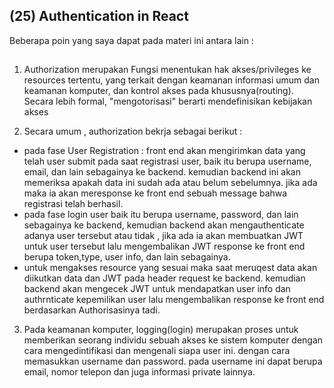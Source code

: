 
## (25) Authentication in React

Beberapa poin yang saya dapat pada materi ini antara lain : 

##

1. Authorization merupakan Fungsi menentukan hak akses/privileges ke resources tertentu, yang terkait dengan keamanan informasi umum dan keamanan komputer, dan kontrol akses pada khususnya(routing). Secara lebih formal, "mengotorisasi" berarti mendefinisikan kebijakan akses



2. Secara umum , authorization bekrja sebagai berikut :
- pada fase User Registration : front end akan mengirimkan data yang telah user submit pada saat registrasi user, baik itu berupa username, email, dan lain sebagainya ke backend. kemudian backend ini akan memeriksa apakah data ini sudah ada atau belum sebelumnya. jika ada maka ia akan meresponse ke front end sebuah message bahwa registrasi telah berhasil.
- pada fase login user baik itu berupa username, password, dan lain sebagainya ke backend, kemudian backend akan mengauthenticate adanya user tersebut atau tidak , jika ada ia akan membuatkan JWT untuk user tersebut lalu mengembalikan JWT response ke front end berupa token,type, user info, dan lain sebagainya.
- untuk mengakses resource yang sesuai maka saat meruqest data akan diikutkan data dan JWT pada header request ke backend. kemudian backend akan mengecek JWT untuk mendapatkan user info dan authrnticate kepemilikan user lalu mengembalikan response ke front end berdasarkan Authorisasinya tadi.


3. Pada keamanan komputer, logging(login) merupakan proses untuk memberikan seorang individu sebuah akses ke sistem komputer dengan cara mengedintifikasi dan mengenali siapa user ini. dengan cara memasukkan username dan password. pada username ini dapat berupa email, nomor telepon dan juga informasi private lainnya.